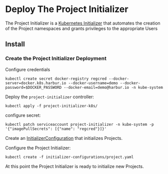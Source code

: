 # Deploy The Project Initializer

The Project Initializer is a [Kubernetes Initializer](https://kubernetes.io/docs/admin/extensible-admission-controllers/#what-are-initializers) that automates the creation of the Project namespaces and grants privileges to the appropriate Users

## Install

### Create the Project Initializer Deployment

Configure credentials

```shell
kubectl create secret docker-registry regcred --docker-server=docker.k8s.harbur.io --docker-username=demo --docker-password=$DOCKER_PASSWORD --docker-email=demo@harbur.io -n kube-system
```

Deploy the `project-initializer` controller:

```shell
kubectl apply -f project-initializer-k8s/
```

configure secret:

```shell
kubectl patch serviceaccount project-initializer -n kube-system -p '{"imagePullSecrets": [{"name": "regcred"}]}'
```

Create an [InitializerConfiguration](https://kubernetes.io/docs/admin/extensible-admission-controllers/#configure-initializers-on-the-fly) that initializes Projects.

Configure the Project Initializer:

```shell
kubectl create -f initializer-configurations/project.yaml
```

At this point the Project Initializer is ready to initialize new Projects.
